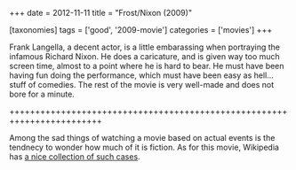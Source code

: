 +++
date = 2012-11-11
title = "Frost/Nixon (2009)"

[taxonomies]
tags = ['good', '2009-movie']
categories = ['movies']
+++

Frank Langella, a decent actor, is a little embarassing when portraying
the infamous Richard Nixon. He does a caricature, and is given way too
much screen time, almost to a point where he is hard to bear. He must
have been having fun doing the performance, which must have been easy as
hell\... stuff of comedies. The rest of the movie is very well-made and
does not bore for a minute.

++++++++++++++++++++++++++++++++++++++++++++++++++++++++++++++++++++++++

Among the sad things of watching a movie based on actual events is the
tendnecy to wonder how much of it is fiction. As for this movie,
Wikipedia has [a nice collection of such cases].

  [a nice collection of such cases]: http://en.wikipedia.org/wiki/Frost/Nixon_(film)#Dramatic_license_and_factual_inaccuracies
